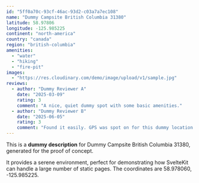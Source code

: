 ```yaml
---
id: "5ff0a70c-93cf-46ac-93d2-c03a7a7ec108"
name: "Dummy Campsite British Columbia 31380"
latitude: 58.97806
longitude: -125.985225
continent: "north-america"
country: "canada"
region: "british-columbia"
amenities:
  - "water"
  - "hiking"
  - "fire-pit"
images:
  - "https://res.cloudinary.com/demo/image/upload/v1/sample.jpg"
reviews:
  - author: "Dummy Reviewer A"
    date: "2025-03-09"
    rating: 3
    comment: "A nice, quiet dummy spot with some basic amenities."
  - author: "Dummy Reviewer B"
    date: "2025-06-05"
    rating: 3
    comment: "Found it easily. GPS was spot on for this dummy location."
---
```


This is a **dummy description** for Dummy Campsite British Columbia 31380, generated for the proof of concept.

It provides a serene environment, perfect for demonstrating how SvelteKit can handle a large number of static pages. The coordinates are 58.978060, -125.985225.
